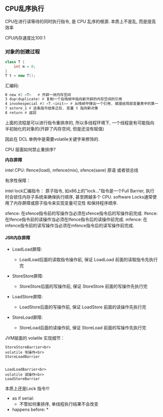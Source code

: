 ## CPU乱序执行

CPU在进行读等待的同时执行指令, 是 CPU 乱序的根源. 本质上不是乱, 而是提高效率

CPU内存速度比100:1

### 对象的创建过程

```java
class T {
    int m = 8;
}
T t = new T();
```

汇编码:
```asm
0 new #2 <T>   # 开辟一块内存空间
3 dup(duplicate) # 复制一个在栈帧中指向新开辟的内存空间的引用
4 invokespecial #3 <T.<init>> # 从栈帧中弹出一个引用, 赋值给局部变量表中的第一个位置， 第 0 个位置是 this
7 astore_1 # 这条指令结束之后, 变量 t 指向新对象
8 return # 返回
```

上面的流程是可以进行指令重排序的, 所以多线程环境下, 
一个线程是有可能指向半初始化的对象的(开辟了内存空间, 但是还没有赋值)

因此在 DCL 单例中是需要volatile关键字来修饰的.

CPU 层面如何禁止重排序?

**内存屏障**

intel CPU: lfence(load), mfence(mix), sfence(save) 原语 或者锁总线

有序性保障：

intel lock汇编指令：
    原子指令, 如x86上的"lock..."指令是一个Full Barrier, 
执行时会锁住内存子系统来确保执行顺序, 甚至跨越多个 CPU. 
software Locks通常使用了内存屏障或原子指令来实现变量可见性
和保持程序顺序.

sfence: 在sfence指令前的写操作当必须在sfence指令后的写操作前完成.
lfence: 在lfence指令前的读操作当必须在lfence指令后的读操作前完成.
mfence: 在mfence指令前的读写操作当必须在mfence指令后的读写操作前完成.

#### JSR内存屏障
* LoadLoad屏障:
  * LoadLoad后面的读取指令操作前, 保证 LoadLoad 前面的读取指令先执行完
* StoreStore屏障:
  * StoreStore后面的写操作前, 保证 StoreStore 前面的写操作先执行完

* LoadStore屏障:
  * LoadStore后面的写操作前, 保证 LoadStore 前面的读操作先执行完

* StoreLoad屏障:
  * StoreLoad后面的读操作前, 保证 StoreLoad 前面的写操作先执行完

JVM层面的 volatile 实现细节：
```
StoreStoreBarrier<br>
volatile 写操作<br>
StoreLoadBarrier


LoadLoadBarrier<br>
volatile 读操作<br>
LoadStoreBarrier
```

本质上还是Lock 指令!!!

* as if serial:
  * 不管如何重排序, 单线程执行结果不会改变
* happens before:
  * 



